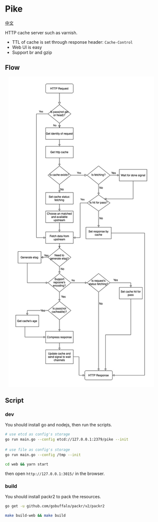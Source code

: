 # Pike

[中文](./README_zh.md)

HTTP cache server such as varnish.

- TTL of cache is set through response header: `Cache-Control`
- Web UI is easy
- Support br and gzip

## Flow

<p align="center">
<img src="./docs/flow.jpg"/>
</p>

## Script

### dev

You should install go and nodejs, then run the scripts. 

```bash
# use etcd as config's storage
go run main.go --config etcd://127.0.0.1:2379/pike --init

# use file as config's storage
go run main.go --config /tmp --init
```

```bash
cd web && yarn start
```

then open `http://127.0.0.1:3015/` in the browser.

### build

You should install packr2 to pack the resources.

```bash
go get -u github.com/gobuffalo/packr/v2/packr2 
```

```bash
make build-web && make build
```

